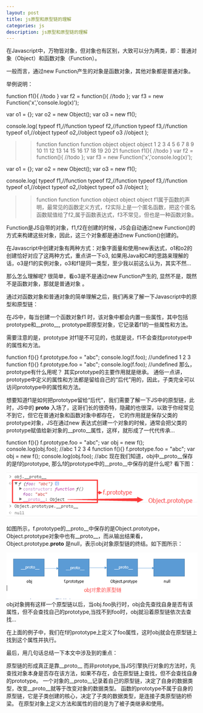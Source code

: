 ```yaml
---
layout: post
title: js原型和原型链的理解
categories: js
description: js原型和原型链的理解
---
```


在Javascript中，万物皆对象，但对象也有区别，大致可以分为两类，即：普通对象（Object）和函数对象（Function）。

一般而言，通过new Function产生的对象是函数对象，其他对象都是普通对象。

举例说明：


function f1(){
    //todo
}
var f2 = function(){
    //todo
};
var f3 = new Function('x','console.log(x)');

var o1 = {};
var o2 = new Object();
var o3 = new f1();

console.log(
    typeof f1,//function
    typeof f2,//function
    typeof f3,//function
    typeof o1,//object
    typeof o2,//object
    typeof o3 //object
);
>> function function function object object object
1
2
3
4
5
6
7
8
9
10
11
12
13
14
15
16
17
18
19
20
21
function f1(){
    //todo
}
var f2 = function(){
    //todo
};
var f3 = new Function('x','console.log(x)');
 
var o1 = {};
var o2 = new Object();
var o3 = new f1();
 
console.log(
    typeof f1,//function
    typeof f2,//function
    typeof f3,//function
    typeof o1,//object
    typeof o2,//object
    typeof o3 //object
);
>> function function function object object object
f1属于函数的声明，最常见的函数定义方式，f2实际上是一个匿名函数，把这个匿名函数赋值给了f2,属于函数表达式，f3不常见，但也是一种函数对象。

Function是JS自带的对象，f1,f2在创建的时候，JS会自动通过new Function()的方式来构建这些对象，因此，这三个对象都是通过new Function()创建的。

在Javascript中创建对象有两种方式：对象字面量和使用new表达式，o1和o2的创建恰好对应了这两种方式，重点讲一下o3, 如果用Java和C#的思路来理解的话，o3是f1的实例对象，o3和f1是同一类型，至少我以前这么认为，其实不然…

那么怎么理解呢? 很简单，看o3是不是通过new Function产生的, 显然不是，既然不是函数对象，那就是普通对象 。

通过对函数对象和普通对象的简单理解之后，我们再来了解一下Javascript中的原型和原型链：

在JS中，每当创建一个函数对象f1 时，该对象中都会内置一些属性，其中包括prototype和__proto__,  prototype即原型对象，它记录着f1的一些属性和方法。

需要注意的是，prototype 对f1是不可见的，也就是说，f1不会查找prototype中的属性和方法。


function f(){}
f.prototype.foo = "abc";
console.log(f.foo); //undefined
1
2
3
function f(){}
f.prototype.foo = "abc";
console.log(f.foo); //undefined
那么，prototype有什么用呢？ 其实prototype的主要作用就是继承。 通俗一点讲，prototype中定义的属性和方法都是留给自己的“后代”用的，因此，子类完全可以访问prototype中的属性和方法。

想要知道f1是如何把prototype留给“后代”，我们需要了解一下JS中的原型链，此时，JS中的 __proto__ 入场了，这哥们长的很奇特，隐藏的也很深，以致于你经常见不到它，但它在普通对象和函数对象中都存在， 它的作用就是保存父类的prototype对象，JS在通过new 表达式创建一个对象的时候，通常会把父类的prototype赋值给新对象的__proto__属性，这样，就形成了一代代传承…


function f(){}
f.prototype.foo = "abc";
var obj = new f();
console.log(obj.foo); //abc
1
2
3
4
function f(){}
f.prototype.foo = "abc";
var obj = new f();
console.log(obj.foo); //abc
现在我们知道，obj中__proto__保存的是f的prototype, 那么f的prototype中的__proto__中保存的是什么呢? 看下图：

![图片](/assets/images/js1.png)

如图所示，f.prototype的__proto__中保存的是Object.prototype，Object.prototype对象中也有__proto__，而从输出结果看，Object.prototype.__proto__ 是null，表示obj对象原型链的终结。如下图所示：


![图片](/assets/images/js2.png)
obj对象拥有这样一个原型链以后，当obj.foo执行时，obj会先查找自身是否有该属性，但不会查找自己的prototype,当找不到foo时，obj就沿着原型链依次去查找…

在上面的例子中，我们在f的prototype上定义了foo属性，这时obj就会在原型链上找到这个属性并执行。

 

最后，用几句话总结一下本文中涉及到的重点：

原型链的形成真正是靠__proto__ 而非prototype,当JS引擎执行对象的方法时，先查找对象本身是否存在该方法，如果不存在，会在原型链上查找，但不会查找自身的prototype。
一个对象的__proto__记录着自己的原型链，决定了自身的数据类型，改变__proto__就等于改变对象的数据类型。
函数的prototype不属于自身的原型链，它是子类创建的核心，决定了子类的数据类型，是连接子类原型链的桥梁。
在原型对象上定义方法和属性的目的是为了被子类继承和使用。